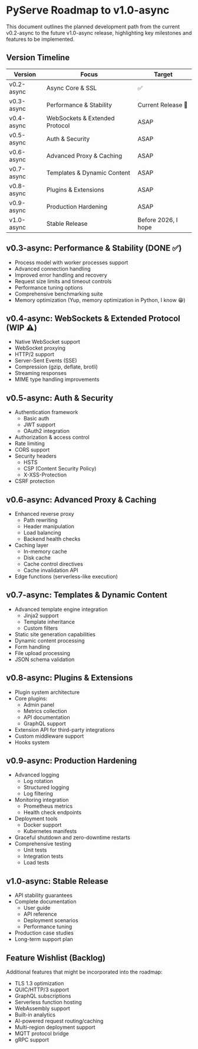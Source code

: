 # PyServe Roadmap to v1.0-async

This document outlines the planned development path from the current v0.2-async to the future v1.0-async release, highlighting key milestones and features to be implemented.

## Version Timeline

| Version       | Focus                          | Target                            |
|---------------|--------------------------------|-----------------------------------|
| v0.2-async    | Async Core & SSL               | ✅                                |
| v0.3-async    | Performance & Stability        | Current Release 👀                  |
| v0.4-async    | WebSockets & Extended Protocol | ASAP                           |
| v0.5-async    | Auth & Security                | ASAP                           |
| v0.6-async    | Advanced Proxy & Caching       | ASAP                           |
| v0.7-async    | Templates & Dynamic Content    | ASAP                           |
| v0.8-async    | Plugins & Extensions           | ASAP                           |
| v0.9-async    | Production Hardening           | ASAP                           |
| v1.0-async    | Stable Release                 | Before 2026, I hope                           |

## v0.3-async: Performance & Stability (DONE ✅)

- Process model with worker processes support
- Advanced connection handling
- Improved error handling and recovery
- Request size limits and timeout controls
- Performance tuning options
- Comprehensive benchmarking suite
- Memory optimization (Yup, memory optimization in Python, I know 😁)

## v0.4-async: WebSockets & Extended Protocol (WIP ⚠️)

- Native WebSocket support
- WebSocket proxying
- HTTP/2 support
- Server-Sent Events (SSE)
- Compression (gzip, deflate, brotli)
- Streaming responses
- MIME type handling improvements

## v0.5-async: Auth & Security

- Authentication framework
  - Basic auth
  - JWT support
  - OAuth2 integration
- Authorization & access control
- Rate limiting
- CORS support
- Security headers
  - HSTS
  - CSP (Content Security Policy)
  - X-XSS-Protection
- CSRF protection

## v0.6-async: Advanced Proxy & Caching

- Enhanced reverse proxy
  - Path rewriting
  - Header manipulation
  - Load balancing
  - Backend health checks
- Caching layer
  - In-memory cache
  - Disk cache
  - Cache control directives
  - Cache invalidation API
- Edge functions (serverless-like execution)

## v0.7-async: Templates & Dynamic Content

- Advanced template engine integration
  - Jinja2 support
  - Template inheritance
  - Custom filters
- Static site generation capabilities
- Dynamic content processing
- Form handling
- File upload processing
- JSON schema validation

## v0.8-async: Plugins & Extensions

- Plugin system architecture
- Core plugins:
  - Admin panel
  - Metrics collection
  - API documentation
  - GraphQL support
- Extension API for third-party integrations
- Custom middleware support
- Hooks system

## v0.9-async: Production Hardening

- Advanced logging
  - Log rotation
  - Structured logging
  - Log filtering
- Monitoring integration
  - Prometheus metrics
  - Health check endpoints
- Deployment tools
  - Docker support
  - Kubernetes manifests
- Graceful shutdown and zero-downtime restarts
- Comprehensive testing
  - Unit tests
  - Integration tests
  - Load tests

## v1.0-async: Stable Release

- API stability guarantees
- Complete documentation
  - User guide
  - API reference
  - Deployment scenarios
  - Performance tuning
- Production case studies
- Long-term support plan

## Feature Wishlist (Backlog)

Additional features that might be incorporated into the roadmap:

- TLS 1.3 optimization
- QUIC/HTTP/3 support
- GraphQL subscriptions
- Serverless function hosting
- WebAssembly support
- Built-in analytics
- AI-powered request routing/caching
- Multi-region deployment support
- MQTT protocol bridge
- gRPC support